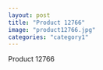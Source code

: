 ```yaml
---
layout: post
title: "Product 12766"
image: "product12766.jpg"
categories: "category1"
---
```

Product 12766
